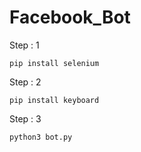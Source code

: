 # Facebook_Bot

Step : 1

`pip install selenium`

Step : 2

`pip install keyboard`

Step : 3

`python3 bot.py`